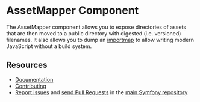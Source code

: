 AssetMapper Component
=====================

The AssetMapper component allows you to expose directories of assets that are
then moved to a public directory with digested (i.e. versioned) filenames. It
also allows you to dump an [importmap](https://developer.mozilla.org/en-US/docs/Web/HTML/Element/script/type/importmap)
to allow writing modern JavaScript without a build system.

Resources
---------

 * [Documentation](https://symfony.com/doc/current/components/asset_mapper/introduction.html)
 * [Contributing](https://symfony.com/doc/current/contributing/index.html)
 * [Report issues](https://github.com/symfony/symfony/issues) and
   [send Pull Requests](https://github.com/symfony/symfony/pulls)
   in the [main Symfony repository](https://github.com/symfony/symfony)
